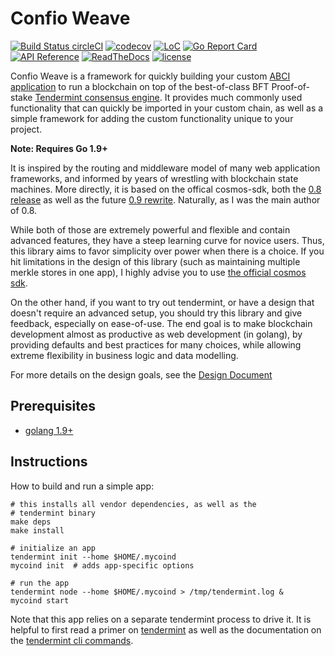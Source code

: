 # Confio Weave
[![Build Status circleCI](https://circleci.com/gh/confio/weave.png?style=shield&circle-token=4a0ef9d48e00e82022cc6750ba63b2fd6d75343c)](https://circleci.com/gh/confio/weave)
[![codecov](https://codecov.io/gh/confio/weave/branch/master/graph/badge.svg)](https://codecov.io/gh/confio/weave/branch/master)
[![LoC](https://tokei.rs/b1/github/confio/weave)](https://github.com/confio/weave)
[![Go Report Card](https://goreportcard.com/badge/github.com/confio/weave)](https://goreportcard.com/report/github.com/confio/weave)
[![API Reference](https://godoc.org/github.com/confio/weave?status.svg
)](https://godoc.org/github.com/confio/weave)
[![ReadTheDocs](https://readthedocs.org/projects/confio-weave/badge/?version=latest)](http://confio-weave.readthedocs.io/en/latest/)
[![license](https://img.shields.io/github/license/confio/weave.svg)](https://github.com/confio/weave/blob/master/LICENSE)

Confio Weave is a framework for quickly building your custom
[ABCI application](https://github.com/tendermint/abci)
to run a blockchain on top of the best-of-class
BFT Proof-of-stake [Tendermint consensus engine](https://tendermint.com).
It provides much commonly used functionality that can
quickly be imported in your custom chain, as well as a
simple framework for adding the custom functionality unique
to your project.

**Note: Requires Go 1.9+**

It is inspired by the routing and middleware model of many web
application frameworks, and informed by years of wrestling with
blockchain state machines. More directly, it is based on the
offical cosmos-sdk, both the
[0.8 release](https://github.com/cosmos/cosmos-sdk/tree/v0.8.0) as well as the
future [0.9 rewrite](https://github.com/cosmos/cosmos-sdk/tree/develop). Naturally, as I was the main author of 0.8.

While both of those are extremely powerful and flexible
and contain advanced features, they have a steep learning
curve for novice users. Thus, this library aims to favor
simplicity over power when there is a choice. If you hit
limitations in the design of this library (such as
maintaining multiple merkle stores in one app), I highly
advise you to use
[the official cosmos sdk](https://github.com/cosmos/cosmos-sdk).

On the other hand, if you want to try out tendermint, or have a
design that doesn't require an advanced setup, you should try
this library and give feedback, especially on ease-of-use.
The end goal is to make blockchain development almost as
productive as web development (in golang), by providing
defaults and best practices for many choices, while allowing
extreme flexibility in business logic and data modelling.

For more details on the design goals, see the
[Design Document](./docs/design.rst)

## Prerequisites

* [golang 1.9+](https://golang.org/doc/install)


## Instructions

How to build and run a simple app:

```
# this installs all vendor dependencies, as well as the
# tendermint binary
make deps
make install

# initialize an app
tendermint init --home $HOME/.mycoind
mycoind init  # adds app-specific options

# run the app
tendermint node --home $HOME/.mycoind > /tmp/tendermint.log &
mycoind start
```

Note that this app relies on a separate tendermint process
to drive it. It is helpful to first read a primer on
[tendermint](https://tendermint.readthedocs.io/en/master/introduction.html)
as well as the documentation on the
[tendermint cli commands](https://tendermint.readthedocs.io/en/master/using-tendermint.html).
